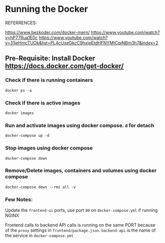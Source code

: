 # Running the Docker

REFERRENCES:

https://www.bezkoder.com/docker-mern/
https://www.youtube.com/watch?v=hP77Rua1E0c
https://www.youtube.com/watch?v=31ieHmcTUOk&list=PL4cUxeGkcC9hxjeEtdHFNYMtCpjNBm3h7&index=2

## Pre-Requisite: Install Docker https://docs.docker.com/get-docker/


### Check if there is running containers

```
docker ps -a
```

### Check if there is active images

```
docker images
```

### Run and activate images using docker compose. `d` for detach

```
docker-compose up -d
```

### Stop images using docker compose

```
docker-compose down
```

### Remove/Delete images, containers and volumes using docker compose

```
docker-compose down --rmi all -v
```

### Few Notes:

Update the `frontend-ui` ports, use port `80` on `docker-compose.yml` if running NGINX

Frontend calls to backend API calls is running on the same PORT because of the `proxy` settings in `frontend/package.json`. `backend-api` is the name of the service in `docker-compose.yml`

